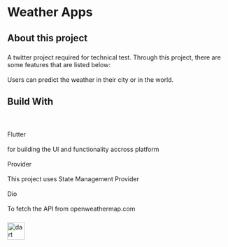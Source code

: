 <h1 align="left">Weather Apps</h1>

###

<h2 align="left">About this project</h2>

###

<p align="left">A twitter project required for technical test. Through this project, there are some features that are listed below:<br><br>Users can predict the weather in their city or in the world.</p>

###

<h2 align="left">Build With</h2>

###

<br clear="both">

<p align="left">Flutter <br><br>for building the UI and functionality accross platform<br><br>Provider <br><br>This project uses State Management Provider<br><br>Dio <br><br>To fetch the API from openweathermap.com</p>

###

<div align="left">
  <img src="https://cdn.jsdelivr.net/gh/devicons/devicon/icons/dart/dart-original.svg" height="40" alt="dart logo"  />
</div>

###
